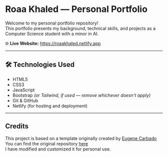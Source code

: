 # Roaa Khaled — Personal Portfolio

Welcome to my personal portfolio repository!  
This portfolio presents my background, technical skills, and projects as a Computer Science student with a minor in AI.

🌐 **Live Website:** <a href="https://roaakhaled.netlify.app" target="_blank">https://roaakhaled.netlify.app</a>

---
## 🛠️ Technologies Used

- HTML5  
- CSS3  
- JavaScript  
- Bootstrap *(or Tailwind, if used — remove whichever doesn't apply)*  
- Git & GitHub  
- Netlify (for hosting and deployment)

---
## Credits

This project is based on a template originally created by <a href="https://github.com/EugeneCarbado" target="_blank">Eugene Carbado</a>  
You can find the original repository <a href="https://github.com/EugeneCarbado/single-page-developer-portfolio" target="_blank">here</a>  
I have modified and customized it for personal use.




